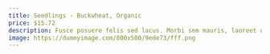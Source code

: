 ```yaml
---
title: Seedlings - Buckwheat, Organic
price: $15.72
description: Fusce posuere felis sed lacus. Morbi sem mauris, laoreet ut, rhoncus aliquet, pulvinar sed, nisl. Nunc rhoncus dui vel sem.
image: https://dummyimage.com/800x500/9ede73/fff.png
---
```

